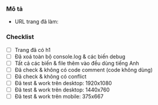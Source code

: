 ### Mô tả

- URL trang đã làm:

### Checklist

- [ ] Trang đã có h1
- [ ] Đã xoá toàn bộ console.log & các biến debug
- [ ] Tất cả các biến & file thêm vào đều dùng tiếng Anh
- [ ] Đã check & không có code comment (code không dùng)
- [ ] Đã check & không có conflict
- [ ] Đã test & work trên desktop: 1920x1080
- [ ] Đã test & work trên desktop: 1440x760
- [ ] Đã test & work trên mobile: 375x667
